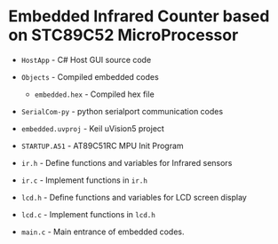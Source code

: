# Embedded Infrared Counter based on STC89C52 MicroProcessor

* `HostApp` - C# Host GUI source code

* `Objects` - Compiled embedded codes

    * `embedded.hex` - Compiled hex file

* `SerialCom-py` - python serialport communication codes

* `embedded.uvproj` - Keil uVision5 project

* `STARTUP.A51` - AT89C51RC MPU Init Program

* `ir.h` - Define functions and variables for Infrared sensors

* `ir.c` - Implement functions in `ir.h`

* `lcd.h` - Define functions and variables for LCD screen display

* `lcd.c` - Implement functions in `lcd.h`

* `main.c` - Main entrance of embedded codes.